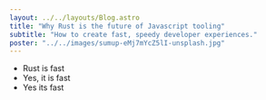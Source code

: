 ```yaml
---
layout: ../../layouts/Blog.astro
title: "Why Rust is the future of Javascript tooling"
subtitle: "How to create fast, speedy developer experiences."
poster: "../../images/sumup-eMj7mYcZ5lI-unsplash.jpg"
---
```


- Rust is fast
- Yes, it is fast
- Yes its fast